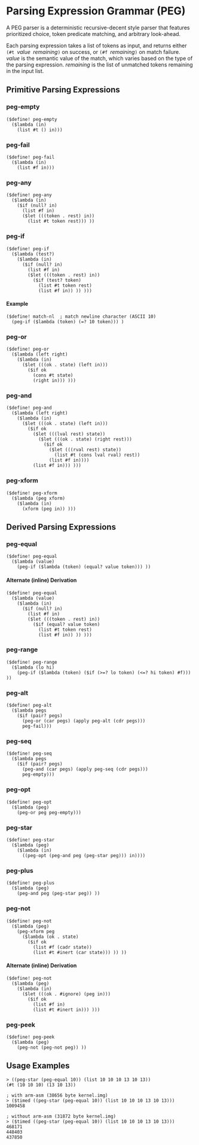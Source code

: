 # Parsing Expression Grammar (PEG)

A PEG parser is a deterministic recursive-decent style parser
that features prioritized choice,
token predicate matching,
and arbitrary look-ahead.

Each parsing expression takes a list of tokens as input,
and returns either `(#t `_value_` `_remaining_`)` on success,
or `(#f `_remaining_`)` on match failure.
_value_ is the semantic value of the match,
which varies based on the type of the parsing expression.
_remaining_ is the list of unmatched tokens
remaining in the input list.

## Primitive Parsing Expressions

### peg-empty

```
($define! peg-empty
  ($lambda (in)
    (list #t () in)))
```

### peg-fail

```
($define! peg-fail
  ($lambda (in)
    (list #f in)))
```

### peg-any

```
($define! peg-any
  ($lambda (in)
    ($if (null? in)
      (list #f in)
      ($let (((token . rest) in))
        (list #t token rest))) ))
```

### peg-if

```
($define! peg-if
  ($lambda (test?)
    ($lambda (in)
      ($if (null? in)
        (list #f in)
        ($let (((token . rest) in))
          ($if (test? token)
            (list #t token rest)
            (list #f in)) )) )))
```

#### Example

```
($define! match-nl  ; match newline character (ASCII 10)
  (peg-if ($lambda (token) (=? 10 token))) )
```

### peg-or

```
($define! peg-or
  ($lambda (left right)
    ($lambda (in)
      ($let (((ok . state) (left in)))
        ($if ok
          (cons #t state)
          (right in))) )))
```

### peg-and

```
($define! peg-and
  ($lambda (left right)
    ($lambda (in)
      ($let (((ok . state) (left in)))
        ($if ok
          ($let (((lval rest) state))
            ($let (((ok . state) (right rest)))
              ($if ok
                ($let (((rval rest) state))
                  (list #t (cons lval rval) rest))
                (list #f in))))
          (list #f in))) )))
```

### peg-xform

```
($define! peg-xform
  ($lambda (peg xform)
    ($lambda (in)
      (xform (peg in)) )))
```

## Derived Parsing Expressions

### peg-equal

```
($define! peg-equal
  ($lambda (value)
    (peg-if ($lambda (token) (equal? value token))) ))
```

#### Alternate (inline) Derivation

```
($define! peg-equal
  ($lambda (value)
    ($lambda (in)
      ($if (null? in)
        (list #f in)
        ($let (((token . rest) in))
          ($if (equal? value token)
            (list #t token rest)
            (list #f in)) )) )))
```

### peg-range

```
($define! peg-range
  ($lambda (lo hi)
    (peg-if ($lambda (token) ($if (>=? lo token) (<=? hi token) #f))) ))
```

### peg-alt

```
($define! peg-alt
  ($lambda pegs
    ($if (pair? pegs)
      (peg-or (car pegs) (apply peg-alt (cdr pegs)))
      peg-fail)))
```

### peg-seq

```
($define! peg-seq
  ($lambda pegs
    ($if (pair? pegs)
      (peg-and (car pegs) (apply peg-seq (cdr pegs)))
      peg-empty)))
```

### peg-opt

```
($define! peg-opt
  ($lambda (peg)
    (peg-or peg peg-empty)))
```

### peg-star

```
($define! peg-star
  ($lambda (peg)
    ($lambda (in)
      ((peg-opt (peg-and peg (peg-star peg))) in))))
```

### peg-plus

```
($define! peg-plus
  ($lambda (peg)
    (peg-and peg (peg-star peg)) ))
```

### peg-not

```
($define! peg-not
  ($lambda (peg)
    (peg-xform peg
      ($lambda (ok . state)
        ($if ok
          (list #f (cadr state))
          (list #t #inert (car state))) )) ))
```

#### Alternate (inline) Derivation

```
($define! peg-not
  ($lambda (peg)
    ($lambda (in)
      ($let (((ok . #ignore) (peg in)))
        ($if ok
          (list #f in)
          (list #t #inert in))) )))
```

### peg-peek

```
($define! peg-peek
  ($lambda (peg)
    (peg-not (peg-not peg)) ))
```

## Usage Examples

```
> ((peg-star (peg-equal 10)) (list 10 10 10 13 10 13))
(#t (10 10 10) (13 10 13))

; with arm-asm (38656 byte kernel.img)
> ($timed ((peg-star (peg-equal 10)) (list 10 10 10 13 10 13)))
1009458

; without arm-asm (31872 byte kernel.img)
> ($timed ((peg-star (peg-equal 10)) (list 10 10 10 13 10 13)))
468171
448403
437850

```
